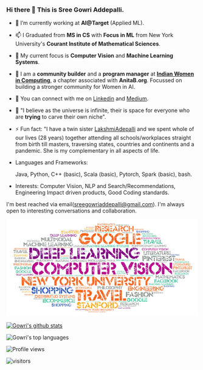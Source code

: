 ### Hi there 👋 This is Sree Gowri Addepalli.

- 🔭 I’m currently working at **AI@Target** (Applied ML).
- 📫 I Graduated from **MS in CS** with **Focus in ML** from New York University's **Courant Institute of Mathematical Sciences**.
- 🤔 My current focus is **Computer Vision** and **Machine Learning Systems**.
- 👯 I am a **community builder** and a **program manager** at **[Indian Women in Computing](https://anitab.org/blog/community/finding-your-tribe-indian-women-in-computing/)**, a chapter associated with **AnitaB.org**. Focussed on building a stronger community for Women in AI.
- 💬 You can connect with me on [Linkedin](https://www.linkedin.com/in/sgaddep/) and [Medium](https://sga297.medium.com/).
- 🌱 "I believe as the universe is infinite, their is space for everyone who are **trying** to carve their own niche".
- ⚡ Fun fact: "I have a twin sister [LakshmiAdepalli](https://www.linkedin.com/in/sree-lakshmi-addepalli/) and we spent whole of our lives (28 years) together attending all schools/workplaces straight from birth till masters, traversing states, countries and continents and a pandemic. She is my complementary in all aspects of life.

- Languages and Frameworks:

   Java, Python, C++ (basic), Scala (basic), Pytorch, Spark (basic), bash.
   
- Interests:
  Computer Vision, NLP and Search/Recommendations, Engineering Impact driven products, Good Coding standards.


I'm best reached via email(sreegowriaddepalli@gmail.com). I'm always open to interesting conversations and collaboration.

![Doodle](https://github.com/gowriaddepalli/gowriaddepalli/blob/main/src/Word%20Art.jpeg?raw=true)


[![Gowri's github stats](https://github-readme-stats.vercel.app/api?username=gowriaddepalli)](https://github.com/anuraghazra/github-readme-stats)


![Gowri's top languages](https://github-readme-stats.vercel.app/api/top-langs/?username=gowriaddepalli&langs_count=10)

![Profile views](https://gpvc.arturio.dev/gowriaddepalli)

<img src="https://visitor-badge.laobi.icu/badge?page_id=gowriaddepalli" alt="visitors"/>


<!--
**gowriaddepalli/gowriaddepalli** is a ✨ _special_ ✨ repository because its `README.md` (this file) appears on your GitHub profile.

Here are some ideas to get you started:

- 🔭 I’m currently working at Target@AI
- 🌱 I’m currently learning ...
- 👯 I’m looking to collaborate on ...
- 🤔 I’m looking for help with ...
- 💬 Ask me about ...
- 📫 How to reach me: ...
- 😄 Pronouns: ...
- ⚡ Fun fact: ...
-->
